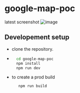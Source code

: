# google-map-poc

latest screenshot
![image](https://github.com/lmajhi/google-map-poc/assets/30113190/2bc11c79-9ac1-4d79-aca6-7a3252aa0547)

## Developement setup

- clone the repository.
- ```bash
    cd google-map-poc
    npm install
    npm run dev
  ```
- to create a prod build
  ```bash
     npm run build
  ```
